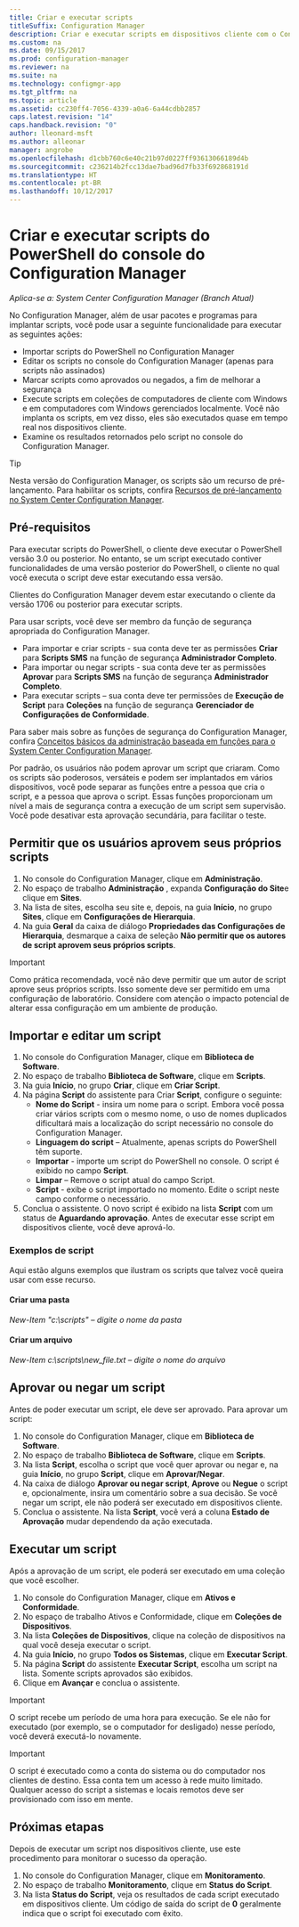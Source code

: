 ```yaml
---
title: Criar e executar scripts
titleSuffix: Configuration Manager
description: Criar e executar scripts em dispositivos cliente com o Configuration Manager.
ms.custom: na
ms.date: 09/15/2017
ms.prod: configuration-manager
ms.reviewer: na
ms.suite: na
ms.technology: configmgr-app
ms.tgt_pltfrm: na
ms.topic: article
ms.assetid: cc230ff4-7056-4339-a0a6-6a44cdbb2857
caps.latest.revision: "14"
caps.handback.revision: "0"
author: lleonard-msft
ms.author: alleonar
manager: angrobe
ms.openlocfilehash: d1cbb760c6e40c21b97d0227ff93613066189d4b
ms.sourcegitcommit: c236214b2fcc13dae7bad96d7fb33f692868191d
ms.translationtype: HT
ms.contentlocale: pt-BR
ms.lasthandoff: 10/12/2017
---
```

# <a name="create-and-run-powershell-scripts-from-the-configuration-manager-console"></a>Criar e executar scripts do PowerShell do console do Configuration Manager

*Aplica-se a: System Center Configuration Manager (Branch Atual)*

No Configuration Manager, além de usar pacotes e programas para implantar scripts, você pode usar a seguinte funcionalidade para executar as seguintes ações:

- Importar scripts do PowerShell no Configuration Manager
- Editar os scripts no console do Configuration Manager (apenas para scripts não assinados)
- Marcar scripts como aprovados ou negados, a fim de melhorar a segurança
- Execute scripts em coleções de computadores de cliente com Windows e em computadores com Windows gerenciados localmente. Você não implanta os scripts, em vez disso, eles são executados quase em tempo real nos dispositivos cliente.
- Examine os resultados retornados pelo script no console do Configuration Manager.

>[!TIP]
>Nesta versão do Configuration Manager, os scripts são um recurso de pré-lançamento. Para habilitar os scripts, confira [Recursos de pré-lançamento no System Center Configuration Manager](/sccm/core/servers/manage/pre-release-features).

## <a name="prerequisites"></a>Pré-requisitos

Para executar scripts do PowerShell, o cliente deve executar o PowerShell versão 3.0 ou posterior. No entanto, se um script executado contiver funcionalidades de uma versão posterior do PowerShell, o cliente no qual você executa o script deve estar executando essa versão.

Clientes do Configuration Manager devem estar executando o cliente da versão 1706 ou posterior para executar scripts.

Para usar scripts, você deve ser membro da função de segurança apropriada do Configuration Manager.

- Para importar e criar scripts - sua conta deve ter as permissões **Criar** para **Scripts SMS** na função de segurança **Administrador Completo**.
- Para importar ou negar scripts - sua conta deve ter as permissões **Aprovar** para **Scripts SMS** na função de segurança **Administrador Completo**.
- Para executar scripts – sua conta deve ter permissões de **Execução de Script** para **Coleções** na função de segurança **Gerenciador de Configurações de Conformidade**.

Para saber mais sobre as funções de segurança do Configuration Manager, confira [Conceitos básicos da administração baseada em funções para o System Center Configuration Manager](/sccm/core/understand/fundamentals-of-role-based-administration).

Por padrão, os usuários não podem aprovar um script que criaram. Como os scripts são poderosos, versáteis e podem ser implantados em vários dispositivos, você pode separar as funções entre a pessoa que cria o script, e a pessoa que aprova o script. Essas funções proporcionam um nível a mais de segurança contra a execução de um script sem supervisão. Você pode desativar esta aprovação secundária, para facilitar o teste.

## <a name="allow-users-to-approve-their-own-scripts"></a>Permitir que os usuários aprovem seus próprios scripts

1. No console do Configuration Manager, clique em **Administração**.
2. No espaço de trabalho **Administração** , expanda **Configuração do Site**e clique em **Sites**.
3. Na lista de sites, escolha seu site e, depois, na guia **Início**, no grupo **Sites**, clique em **Configurações de Hierarquia**.
4. Na guia **Geral** da caixa de diálogo **Propriedades das Configurações de Hierarquia**, desmarque a caixa de seleção **Não permitir que os autores de script aprovem seus próprios scripts**.

>[!IMPORTANT]
>Como prática recomendada, você não deve permitir que um autor de script aprove seus próprios scripts. Isso somente deve ser permitido em uma configuração de laboratório. Considere com atenção o impacto potencial de alterar essa configuração em um ambiente de produção.

## <a name="import-and-edit-a-script"></a>Importar e editar um script

1. No console do Configuration Manager, clique em **Biblioteca de Software**.
2. No espaço de trabalho **Biblioteca de Software**, clique em **Scripts**.
3. Na guia **Início**, no grupo **Criar**, clique em **Criar Script**.
4. Na página **Script** do assistente para Criar **Script**, configure o seguinte:
    - **Nome do Script** - insira um nome para o script. Embora você possa criar vários scripts com o mesmo nome, o uso de nomes duplicados dificultará mais a localização do script necessário no console do Configuration Manager.
    - **Linguagem do script** – Atualmente, apenas scripts do PowerShell têm suporte.
    - **Importar** - importe um script do PowerShell no console. O script é exibido no campo **Script**.
    - **Limpar** – Remove o script atual do campo Script.
    - **Script** - exibe o script importado no momento. Edite o script neste campo conforme o necessário.
5. Conclua o assistente. O novo script é exibido na lista **Script** com um status de **Aguardando aprovação**. Antes de executar esse script em dispositivos cliente, você deve aprová-lo.

### <a name="script-examples"></a>Exemplos de script

Aqui estão alguns exemplos que ilustram os scripts que talvez você queira usar com esse recurso.

#### <a name="create-a-folder"></a>Criar uma pasta

*New-Item "c:\scripts" – digite o nome da pasta*


#### <a name="create-a-file"></a>Criar um arquivo

*New-Item c:\scripts\new_file.txt – digite o nome do arquivo*


## <a name="approve-or-deny-a-script"></a>Aprovar ou negar um script

Antes de poder executar um script, ele deve ser aprovado. Para aprovar um script:

1. No console do Configuration Manager, clique em **Biblioteca de Software**.
2. No espaço de trabalho **Biblioteca de Software**, clique em **Scripts**.
3. Na lista **Script**, escolha o script que você quer aprovar ou negar e, na guia **Início**, no grupo **Script**, clique em **Aprovar/Negar**.
4. Na caixa de diálogo **Aprovar ou negar script**, **Aprove** ou **Negue** o script e, opcionalmente, insira um comentário sobre a sua decisão. Se você negar um script, ele não poderá ser executado em dispositivos cliente.
5. Conclua o assistente. Na lista **Script**, você verá a coluna **Estado de Aprovação** mudar dependendo da ação executada.

## <a name="run-a-script"></a>Executar um script
Após a aprovação de um script, ele poderá ser executado em uma coleção que você escolher.

1. No console do Configuration Manager, clique em **Ativos e Conformidade**.
2. No espaço de trabalho Ativos e Conformidade, clique em **Coleções de Dispositivos**.
3. Na lista **Coleções de Dispositivos**, clique na coleção de dispositivos na qual você deseja executar o script.
4. Na guia **Início**, no grupo **Todos os Sistemas**, clique em **Executar Script**.
5. Na página **Script** do assistente **Executar Script**, escolha um script na lista. Somente scripts aprovados são exibidos.
6. Clique em **Avançar** e conclua o assistente.

>[!IMPORTANT]
>O script recebe um período de uma hora para execução. Se ele não for executado (por exemplo, se o computador for desligado) nesse período, você deverá executá-lo novamente.

>[!IMPORTANT]
>O script é executado como a conta do sistema ou do computador nos clientes de destino. Essa conta tem um acesso à rede muito limitado. Qualquer acesso do script a sistemas e locais remotos deve ser provisionado com isso em mente.

## <a name="next-steps"></a>Próximas etapas

Depois de executar um script nos dispositivos cliente, use este procedimento para monitorar o sucesso da operação.

1. No console do Configuration Manager, clique em **Monitoramento**.
2. No espaço de trabalho **Monitoramento**, clique em **Status do Script**.
3. Na lista **Status do Script**, veja os resultados de cada script executado em dispositivos cliente. Um código de saída do script de **0** geralmente indica que o script foi executado com êxito.

